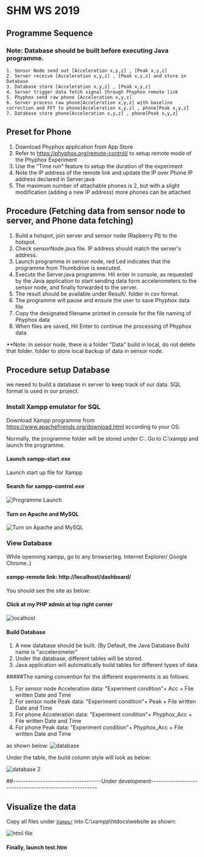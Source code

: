 # SHM WS 2019

## Programme Sequence
### Note: Database should be built before executing Java programme.
```
1. Sensor Node send out [Acceleration x,y,z] , [Peak x,y,z]
2. Server receive [Acceleration x,y,z] , [Peak x,y,z] and store in Database
3. Database store [Acceleration x,y,z] , [Peak x,y,z]
4. Server trigger data fetch signal through Phyphox remote link
5. Phyphox send raw phone [Acceleration x,y,z]
6. Server process raw phone[Acceleration x,y,z] with baseline correction and FFT to phone[Acceleration x,y,z] , phone[Peak x,y,z]
7. Database store phone[Acceleration x,y,z] , phone[Peak x,y,z]
```
## Preset for Phone

1. Download Phyphox application from App Store
2. Refer to https://phyphox.org/remote-control/ to setup remote mode of the Phyphox Experiment
3. Use the "Time run" feature to setup the duration of the experiment
4. Note the IP address of the remote link and update the IP over Phone IP address declared in Server.java
5. The maximum number of attachable phones is 2, but with a slight modification (adding a new IP address) more phones can be attached

## Procedure (Fetching data from sensor node to server, and Phone data fetching)

1. Build a hotspot, join server and sensor node (Rapberry PI) to the hotspot.
2. Check sensorNode.java file. IP address should match the server's address.
3. Launch programme in sensor node, red Led indicates that the programme from Thumbdrive is executed.
4. Execute the Server.java programme. Hit enter in console, as requested by the Java application to start sending data form accelerometers to the sensor node, and finally forwarded to the server.
5. The result should be available under Result/. folder in csv format.
6. The programme will pause and ensure the user to save Phyphox data file
7. Copy the designated filename printed in console for the file naming of Phyphox data
8. When files are saved, Hit Enter to continue the processing of Phyphox data

**Note: In sensor node, there is a folder "Data" build in local, do not delete that folder.
folder to store local backup of data in sensor node.

## Procedure setup Database

we neeed to build a database in server to keep track of our data. SQL format is used in our project.

### Install Xampp emulator for SQL

Download Xampp programme from https://www.apachefriends.org/download.html according to your OS.

Normally, the programme folder will be stored under C:\. Go to C:\xampp and launch the programme.

#### Launch xampp-start.exe
Launch start up file for Xampp

#### Search for xampp-control.exe

![Programme Launch](images/image1.jpeg)

#### Turn on Apache and MySQL

![Turn on Apache and MySQL](images/image2.jpeg)

### View Database

While openning xampp, go to any browser(eg. Internet Explorer/ Google Chrome..) 

#### xampp-remote link: http://localhost/dashboard/

You should see the site as below:

#### Click at my PHP admin at top right corner

![localhost](images/image3.jpeg)

#### Build Database
1. A new database should be built. (By Default, the Java Database Build name is "accelerometer"
2. Under the database, different tables will be stored.
3. Java application will automatically build tables for different types of data

#####The naming convention for the different experiments is as follows:
1. For sensor node Acceleration data: "Experiment condition"+ Acc + File written Date and Time
2. For sensor node Peak data: "Experiment condition"+ Peak + File written Date and Time
3. For phone Acceleration data: "Experiment condition"+ Phyphox_Acc + File written Date and Time
4. For phone Peak data: "Experiment condition"+ Phyphox_Acc + File written Date and Time

as shown below:
![database](images/image4.jpeg)

Under the table, the build column style will look as below:

![database 2](images/image5.jpeg)

##------------------------------------Under development--------------------------------------------------------
## Visualize the data

Copy all files under [`Xampp/`](Xampp/) into C:\xampp\htdocs\website as shown:

![html file](images/image6.jpeg)

#### Finally, launch test.htm
